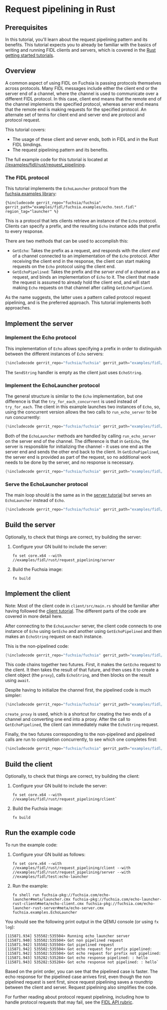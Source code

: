 # Request pipelining in Rust

## Prerequisites

In this tutorial, you'll learn about the request pipelining pattern and its
benefits. This tutorial expects you to already be familiar with the basics
of writing and running FIDL clients and servers, which is covered in the
[Rust getting started tutorials][overview].

## Overview

<!-- TODO(fxbug.dev/58758): <<../../common/pipelining/overview.md>> -->

A common aspect of using FIDL on Fuchsia is passing protocols themselves across
protocols. Many FIDL messages include either the client end or
the server end of a channel, where the channel is used to communicate over a
different FIDL protocol. In this case, client end means that the remote end of the
channel implements the specified protocol, whereas server end means that the
remote end is making requests for the specified protocol. An alternate set of
terms for client end and server end are protocol and protocol request.

This tutorial covers:

* The usage of these client and server ends, both in FIDL and in the Rust
  FIDL bindings.
* The request pipelining pattern and its benefits.

The full example code for this tutorial is located at
[//examples/fidl/rust/request_pipelining][src].

### The FIDL protocol

<!-- TODO(fxbug.dev/58758) <<../../common/pipelining/launcher.md>> -->

This tutorial implements the `EchoLauncher` protocol from the
[fuchsia.examples library][examples-fidl]:

```fidl
{%includecode gerrit_repo="fuchsia/fuchsia" gerrit_path="examples/fidl/fuchsia.examples/echo.test.fidl" region_tag="launcher" %}
```

This is a protocol that lets clients retrieve an instance of the `Echo`
protocol. Clients can specify a prefix, and the resulting `Echo` instance
adds that prefix to every response.

There are two methods that can be used to accomplish this:

* `GetEcho`: Takes the prefix as a request, and responds with the *client end* of
  a channel connected to an implementation of the `Echo` protocol. After
  receiving the client end in the response, the client can start making requests
  on the `Echo` protocol using the client end.
* `GetEchoPipelined`: Takes the prefix and the *server end* of a channel as a request,
  and binds an implementation of `Echo` to it. The client that
  made the request is assumed to already hold the client end, and will
  start making `Echo` requests on that channel after calling `GetEchoPipeliend`.

As the name suggests, the latter uses a pattern called protocol request
pipelining, and is the preferred approach. This tutorial implements both
approaches.

## Implement the server

### Implement the Echo protocol

This implementation of `Echo` allows specifying a prefix in order to
distinguish between the different instances of `Echo` servers:

```rust
{%includecode gerrit_repo="fuchsia/fuchsia" gerrit_path="examples/fidl/rust/request_pipelining/server/src/main.rs" region_tag="echo-impl" %}
```

The `SendString` handler is empty as the client just uses `EchoString`.

### Implement the EchoLauncher protocol

The general structure is similar to the `Echo` implementation, but one difference is that the
`try_for_each_concurrent` is used instead of `try_for_each`. The client in this example launches
two instances of `Echo`, so, using the concurrent version allows the two calls to
`run_echo_server` to be run concurrently:

```rust
{%includecode gerrit_repo="fuchsia/fuchsia" gerrit_path="examples/fidl/rust/request_pipelining/server/src/main.rs" region_tag="launcher-impl" highlight="7,31" %}
```

Both of the `EchoLauncher` methods are handled by calling `run_echo_server` on the server end of
the channel. The difference is that in `GetEcho`, the server is responsible for initializing the
channel - it uses one end as the server end and sends the other end back to the client. In
`GetEchoPipelined`, the server end is provided as part of the request, so no additional work needs
to be done by the server, and no response is necessary.

```rust
{%includecode gerrit_repo="fuchsia/fuchsia" gerrit_path="examples/fidl/rust/request_pipelining/server/src/main.rs" region_tag="launcher-impl" highlight="8,9,10,11,12,13,14,15,16,17,18,19,20,21,22,23,24,25,26,27,28,29,30" %}
```

### Serve the EchoLauncher protocol

The main loop should is the same as in the
[server tutorial][server-tut-main] but serves an `EchoLauncher` instead of `Echo`.

```rust
{%includecode gerrit_repo="fuchsia/fuchsia" gerrit_path="examples/fidl/rust/request_pipelining/server/src/main.rs" region_tag="main" %}
```

## Build the server

Optionally, to check that things are correct, try building the server:

1. Configure your GN build to include the server:

   ```
   fx set core.x64 --with //examples/fidl/rust/request_pipelining/server
   ```
2. Build the Fuchsia image:

   ```
   fx build
   ```

## Implement the client

Note: Most of the client code in `client/src/main.rs` should be familiar after having
followed the [client tutorial][client-tut]. The different parts of the code
are covered in more detail here.

After connecting to the `EchoLauncher` server, the client
code connects to one instance of `Echo` using `GetEcho` and another using
`GetEchoPipelined` and then makes an `EchoString` request on each instance.

This is the non-pipelined code:

```rust
{%includecode gerrit_repo="fuchsia/fuchsia" gerrit_path="examples/fidl/rust/request_pipelining/client/src/main.rs" region_tag="main" highlight="6,7,8,9,10,11,12,13,14" %}
```

This code chains together two futures. First, it makes the `GetEcho` request to the client. It then
takes the result of that future, and then uses it to create a client object (the `proxy`), calls
`EchoString`, and then blocks on the result using `await`.

Despite having to initialize the channel first, the pipelined code is much simpler:

```rust
{%includecode gerrit_repo="fuchsia/fuchsia" gerrit_path="examples/fidl/rust/request_pipelining/client/src/main.rs" region_tag="main" highlight="16,17,18,19,20,21,22" %}
```

`create_proxy` is used, which is a shortcut for creating the two ends of a channel and converting
one end into a proxy. After the call to `GetEchoPipelined`, the client can immediately make the
`EchoString` request.

Finally, the two futures corresponding to the non-pipelined and pipelined calls are run to
completion concurrently, to see which one completes first:

```rust
{%includecode gerrit_repo="fuchsia/fuchsia" gerrit_path="examples/fidl/rust/request_pipelining/client/src/main.rs" region_tag="main" highlight="24,25,26,27,28" %}
```

## Build the client

Optionally, to check that things are correct, try building the client:

1. Configure your GN build to include the server:

   ```
   fx set core.x64 --with //examples/fidl/rust/request_pipelining/client`
   ```

2. Build the Fuchsia image:

   ```
   fx build
   ```

## Run the example code

To run the example code:

1. Configure your GN build as follows:

   ```
   fx set core.x64 --with //examples/fidl/rust/request_pipelining/client --with //examples/fidl/rust/request_pipelining/server --with //examples/fidl/test:echo-launcher
   ```

2. Run the example:

   ```
   fx shell run fuchsia-pkg://fuchsia.com/echo-launcher#meta/launcher.cmx fuchsia-pkg://fuchsia.com/echo-launcher-rust-client#meta/echo-client.cmx fuchsia-pkg://fuchsia.com/echo-launcher-rust-server#meta/echo-server.cmx fuchsia.examples.EchoLauncher
   ```

You should see the following print output in the QEMU console (or using `fx log`):

```
[115871.934] 535502:535504> Running echo launcher server
[115871.940] 535502:535504> Got non pipelined request
[115871.942] 535502:535504> Got pipelined request
[115871.942] 535502:535504> Got echo request for prefix pipelined:
[115871.942] 535502:535504> Got echo request for prefix not pipelined:
[115871.943] 535282:535284> Got echo response pipelined: : hello
[115871.943] 535282:535284> Got echo response not pipelined: : hello`
```

Based on the print order, you can see that the pipelined case is faster. The
echo response for the pipelined case arrives first, even though the non
pipelined request is sent first, since request pipelining saves a roundtrip
between the client and server. Request pipelining also simplifies the code.


For further reading about protocol request pipelining, including how to handle
protocol requests that may fail, see the [FIDL API rubric][rubric].

<!-- xrefs -->
[src]: /examples/fidl/rust/request_pipelining
[server-tut]: /docs/development/languages/fidl/tutorials/rust/basics/server.md
[server-tut-main]: /docs/development/languages/fidl/tutorials/rust/basics/server.md#main
[client-tut]: /docs/development/languages/fidl/tutorials/rust/basics/client.md
[rubric]: /docs/concepts/api/fidl.md#request-pipelining
[overview]: /docs/development/languages/fidl/tutorials/rust/README.md
[examples-fidl]: /examples/fidl/fuchsia.examples/
